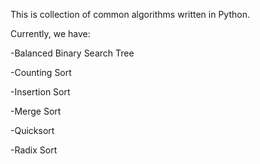 This is collection of common algorithms written in Python.

Currently, we have:

  -Balanced Binary Search Tree

  -Counting Sort
  
  -Insertion Sort
  
  -Merge Sort
  
  -Quicksort
  
  -Radix Sort
